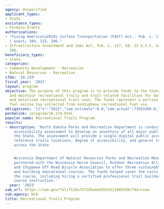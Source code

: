 ```yaml
---
agency: Unspecified
applicant_types:
- State
assistance_types:
- Formula Grants
authorizations:
- "Fixing America\u2019s Surface Transportation (FAST) Act.. Pub. L. 114, 94. 23 U.S.C.\
  \ &sect; 104, 133, 206."
- Infrastructure Investment and Jobs Act. Pub. L. 117, 58. 23 U.S.C. &sect; 104, 133,
  206.
beneficiary_types:
- State
categories:
- Community Development - Recreation
- Natural Resources - Recreation
cfda: '20.219'
fiscal_year: '2022'
layout: program
objective: The purpose of this program is to provide funds to the States to develop
  and maintain recreational trails and trail-related facilities for both nonmotorized
  and motorized recreational trail uses. The funds represent a portion of the motor
  fuel excise tax collected from nonhighway recreational fuel use.
obligations: '[{"x":"2022","sam_estimate":0.0,"sam_actual":73593308.0,"usa_spending_actual":73293309.47},{"x":"2023","sam_estimate":78880000.0,"sam_actual":0.0,"usa_spending_actual":41433285.33},{"x":"2024","sam_estimate":84160000.0,"sam_actual":0.0,"usa_spending_actual":0.0}]'
permalink: /program/20.219.html
popular_name: Recreational Trails Program
results:
- description: 'North Dakota Parks and Recreation Department is conducting a trail
    accessibility assessment to develop an inventory of all major public trails across
    the State. The assessment will provide a single digital public access point to
    reference trails locations, degree of accessibility, and general trail descriptions
    across the State.


    Wisconsin Department of Natural Resources Parks and Recreation Management Program
    partnered with the Wisconsin Horse Council, Outdoor Recreation Alliance Trails,
    and Chippewa Off Road Bicycle Association to offer three sustainable trail design
    and building educational courses. The funds helped cover the costs of hosting
    the course, including hiring a certified professional trail builder to lead the
    course instruction.'
  year: '2023'
sam_url: https://sam.gov/fal/f11da75f2d5a4ed3b241118855d6cf44/view
sub-agency: N/A
title: Recreational Trails Program
---
```

